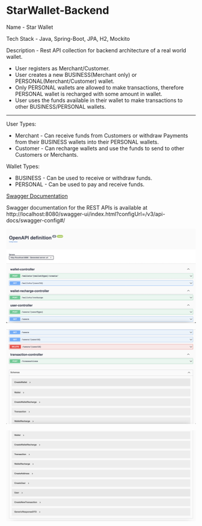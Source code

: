 # StarWallet-Backend

Name - Star Wallet

Tech Stack  - Java, Spring-Boot, JPA, H2, Mockito

Description - Rest API collection for backend architecture of a real world wallet.

- User registers as Merchant/Customer.
- User creates a new BUSINESS(Merchant only) or PERSONAL(Merchant/Customer) wallet.
- Only PERSONAL wallets are allowed to make transactions, therefore PERSONAL wallet is recharged with some amount in wallet.
- User uses the funds available in their wallet to make transactions to other BUSINESS/PERSONAL wallets.


---

User Types:
* Merchant - Can receive funds from Customers or withdraw Payments from their BUSINESS wallets into their PERSONAL wallets.
* Customer - Can recharge wallets and use the funds to send to other Customers or Merchants.

Wallet Types:
- BUSINESS - Can be used to receive or withdraw funds.
- PERSONAL - Can be used to pay and receive funds.


<u>Swagger Documentation</u>

Swagger documentation for the REST APIs is available at http://localhost:8080/swagger-ui/index.html?configUrl=/v3/api-docs/swagger-config#/

![OpenAPI1](https://github.com/vishu221b/StarWallet-Backend/blob/master/OpenAPI-Readme/OpenAPI-1.png?raw=true)

![OpenAPI2](https://github.com/vishu221b/StarWallet-Backend/blob/master/OpenAPI-Readme/OpenAPI-2.png?raw=true)

![OpenAPI3](https://github.com/vishu221b/StarWallet-Backend/blob/master/OpenAPI-Readme/OpenAPI-3.png?raw=true)
